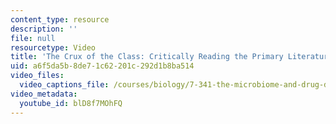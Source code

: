 ```yaml
---
content_type: resource
description: ''
file: null
resourcetype: Video
title: 'The Crux of the Class: Critically Reading the Primary Literature'
uid: a6f5da5b-8de7-1c62-201c-292d1b8ba514
video_files:
  video_captions_file: /courses/biology/7-341-the-microbiome-and-drug-delivery-cross-species-communication-in-health-and-disease-spring-2018/instructor-insights/the-crux-of-the-class-critically-reading-the-primary-literature/blD8f7MOhFQ.vtt
video_metadata:
  youtube_id: blD8f7MOhFQ
---
```


